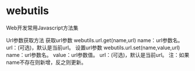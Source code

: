 webutils
========

Web开发常用Javascript方法集

Url参数获取方法
获取url参数
webutils.url.get(name,url)
name：url参数名。
url：(可选)，默认是当前url。
设置url参数
webutils.url.set(name,value,url)
name：url参数名。
value：url参数值。
url：(可选)，默认是当前url。
注：如果name不存在则新增，反之则更新。

